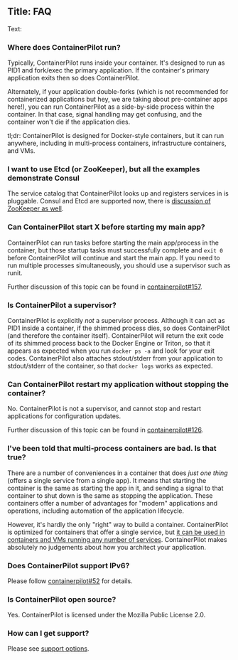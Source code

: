 Title: FAQ
----
Text:

### Where does ContainerPilot run?

Typically, ContainerPilot runs inside your container. It's designed to run as PID1 and fork/exec the primary application. If the container's primary application exits then so does ContainerPilot.

Alternately, if your application double-forks (which is not recommended for containerized applications but hey, we are taking about pre-container apps here!), you can run ContainerPilot as a side-by-side process within the container. In that case, signal handling may get confusing, and the container won't die if the application dies.

tl;dr: ContainerPilot is designed for Docker-style containers, but it can run anywhere, including in multi-process containers, infrastructure containers, and VMs.

### I want to use Etcd (or ZooKeeper), but all the examples demonstrate Consul

The service catalog that ContainerPilot looks up and registers services in is pluggable. Consul and Etcd are supported now, there is [discussion of ZooKeeper as well](https://github.com/joyent/containerpilot/issues/142).

### Can ContainerPilot start X before starting my main app?

ContainerPilot can run tasks before starting the main app/process in the container, but those startup tasks must successfully complete and `exit 0` before ContainerPilot will continue and start the main app. If you need to run multiple processes simultaneously, you should use a supervisor such as runit.

Further discussion of this topic can be found in [containerpilot#157](https://github.com/joyent/containerpilot/issues/157).

### Is ContainerPilot a supervisor?

ContainerPilot is explicitly *not* a supervisor process. Although it can act as PID1 inside a container, if the shimmed process dies, so does ContainerPilot (and therefore the container itself). ContainerPilot will return the exit code of its shimmed process back to the Docker Engine or Triton, so that it appears as expected when you run `docker ps -a` and look for your exit codes. ContainerPilot also attaches stdout/stderr from your application to stdout/stderr of the container, so that `docker logs` works as expected.

### Can ContainerPilot restart my application without stopping the container?

No. ContainerPilot is not a supervisor, and cannot stop and restart applications for configuration updates.

Further discussion of this topic can be found in [containerpilot#126](https://github.com/joyent/containerpilot/issues/126).

### I've been told that multi-process containers are bad. Is that true?

There are a number of conveniences in a container that does _just one thing_ (offers a single service from a single app). It means that starting the container is the same as starting the app in it, and sending a signal to that container to shut down is the same as stopping the application. These containers offer a number of advantages for "modern" applications and operations, including automation of the application lifecycle.

However, it's hardly the only "right" way to build a container. ContainerPilot is optimized for containers that offer a single service, but [it can be used in containers and VMs running any number of services](#where-does-containerpilot-run). ContainerPilot makes absolutely no judgements about how you architect your application.

### Does ContainerPilot support IPv6?

Please follow [containerpilot#52](https://github.com/joyent/containerpilot/issues/52) for details.

### Is ContainerPilot open source?

Yes. ContainerPilot is licensed under the Mozilla Public License 2.0.

### How can I get support?

Please see [support options](/containerpilot/docs/support).
